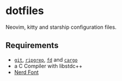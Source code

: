 # dotfiles

Neovim, kitty and starship configuration files.

## Requirements

- [`git`](https://git-scm.com/downloads), [`ripgrep`](https://github.com/BurntSushi/ripgrep), [`fd`](https://github.com/sharkdp/fd) and [`cargo`](https://www.rust-lang.org/tools/install)
- a C Compiler with libstdc++
- [Nerd Font](https://www.nerdfonts.com/font-downloads)
